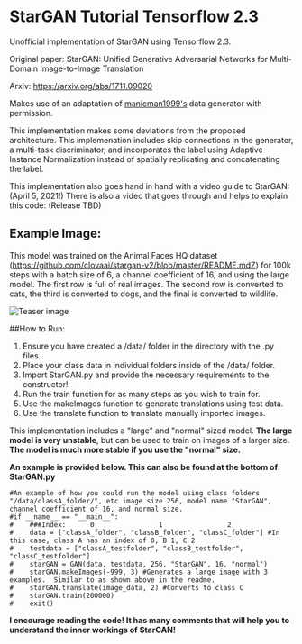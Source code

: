 # StarGAN Tutorial Tensorflow 2.3

Unofficial implementation of StarGAN using Tensorflow 2.3.

Original paper: StarGAN: Unified Generative Adversarial Networks for Multi-Domain Image-to-Image Translation

Arxiv: https://arxiv.org/abs/1711.09020

Makes use of an adaptation of [manicman1999's](https://github.com/manicman1999/) data generator with permission.

This implementation makes some deviations from the proposed architecture.  This implemenation includes skip connections in the generator, a multi-task discriminator, and incorporates the label using Adaptive Instance Normalization instead of spatially replicating and concatenating the label.

This implementation also goes hand in hand with a video guide to StarGAN: (April 5, 2021!)
There is also a video that goes through and helps to explain this code: (Release TBD)


## Example Image:
This model was trained on the Animal Faces HQ dataset (https://github.com/clovaai/stargan-v2/blob/master/README.mdZ) for 100k steps with a batch size of 6, a channel coefficient of 16, and using the large model.  The first row is full of real images.  The second row is converted to cats, the third is converted to dogs, and the final is converted to wildlife.

![Teaser image](./100000.png)

##How to Run:
1. Ensure you have created a /data/ folder in the directory with the .py files.
2. Place your class data in individual folders inside of the /data/ folder.
3. Import StarGAN.py and provide the necessary requirements to the constructor!
4. Run the train function for as many steps as you wish to train for.
5. Use the makeImages function to generate translations using test data.
6. Use the translate function to translate manually imported images.

This implementation includes a "large" and "normal" sized model.  **The large model is very unstable**, but can be used to train on images of a larger size.  **The model is much more stable if you use the "normal" size.**

**An example is provided below.  This can also be found at the bottom of StarGAN.py**

```
#An example of how you could run the model using class folders "/data/classA_folder/", etc image size 256, model name "StarGAN", channel coefficient of 16, and normal size.
#if __name__ == "__main__":
#    ###Index:      0                1                2
#    data = ["classA_folder", "classB_folder", "classC_folder"] #In this case, class A has an index of 0, B 1, C 2.
#    testdata = ["classA_testfolder", "classB_testfolder", "classC_testfolder"]
#    starGAN = GAN(data, testdata, 256, "StarGAN", 16, "normal")
#    starGAN.makeImages(-999, 3) #Generates a large image with 3 examples.  Similar to as shown above in the readme.
#    starGAN.translate(image_data, 2) #Converts to class C
#    starGAN.train(200000)
#    exit()
```

**I encourage reading the code!  It has many comments that will help you to understand the inner workings of StarGAN!**

